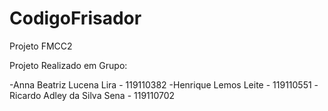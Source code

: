 # CodigoFrisador
Projeto FMCC2

Projeto Realizado em Grupo:

-Anna Beatriz Lucena Lira - 119110382
-Henrique Lemos Leite - 119110551
-Ricardo Adley da Silva Sena - 119110702
